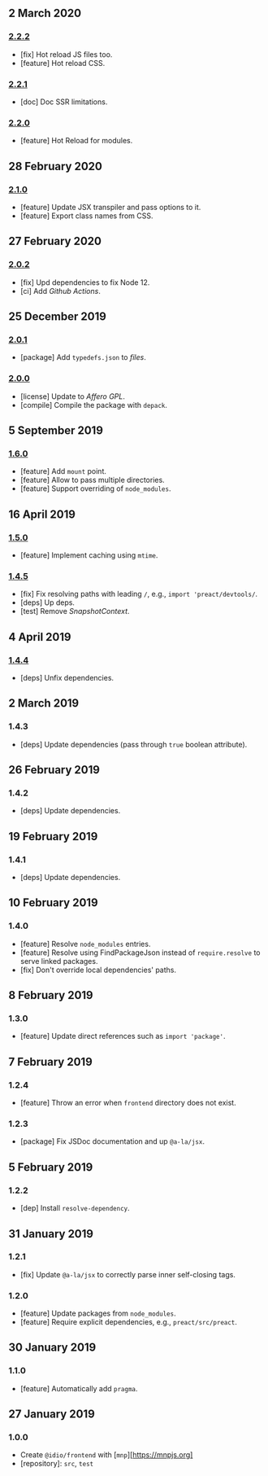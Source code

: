 ## 2 March 2020

### [2.2.2](https://github.com/idiocc/frontend/compare/v2.2.1...v2.2.2)

- [fix] Hot reload JS files too.
- [feature] Hot reload CSS.

### [2.2.1](https://github.com/idiocc/frontend/compare/v2.2.0...v2.2.1)

- [doc] Doc SSR limitations.

### [2.2.0](https://github.com/idiocc/frontend/compare/v2.2.0...v2.2.0)

- [feature] Hot Reload for modules.

## 28 February 2020

### [2.1.0](https://github.com/idiocc/frontend/compare/v2.0.2...v2.1.0)

- [feature] Update JSX transpiler and pass options to it.
- [feature] Export class names from CSS.

## 27 February 2020

### [2.0.2](https://github.com/idiocc/frontend/compare/v2.0.1...v2.0.2)

- [fix] Upd dependencies to fix Node 12.
- [ci] Add _Github Actions_.

## 25 December 2019

### [2.0.1](https://github.com/idiocc/frontend/compare/v2.0.0...v2.0.1)

- [package] Add `typedefs.json` to _files_.

### [2.0.0](https://github.com/idiocc/frontend/compare/v1.6.0...v2.0.0)

- [license] Update to _Affero GPL_.
- [compile] Compile the package with `depack`.

## 5 September 2019

### [1.6.0](https://github.com/idiocc/frontend/compare/v1.5.0...v1.6.0)

- [feature] Add `mount` point.
- [feature] Allow to pass multiple directories.
- [feature] Support overriding of `node_modules`.

## 16 April 2019

### [1.5.0](https://github.com/idiocc/frontend/compare/v1.4.5...v1.5.0)

- [feature] Implement caching using `mtime`.

### [1.4.5](https://github.com/idiocc/frontend/compare/v1.4.4...v1.4.5)

- [fix] Fix resolving paths with leading `/`, e.g., `import 'preact/devtools/`.
- [deps] Up deps.
- [test] Remove _SnapshotContext_.

## 4 April 2019

### [1.4.4](https://github.com/idiocc/frontend/compare/v1.4.3...v1.4.4)

- [deps] Unfix dependencies.

## 2 March 2019

### 1.4.3

- [deps] Update dependencies (pass through `true` boolean attribute).

## 26 February 2019

### 1.4.2

- [deps] Update dependencies.

## 19 February 2019

### 1.4.1

- [deps] Update dependencies.

## 10 February 2019

### 1.4.0

- [feature] Resolve `node_modules` entries.
- [feature] Resolve using FindPackageJson instead of `require.resolve` to serve linked packages.
- [fix] Don't override local dependencies' paths.

## 8 February 2019

### 1.3.0

- [feature] Update direct references such as `import 'package'`.

## 7 February 2019

### 1.2.4

- [feature] Throw an error when `frontend` directory does not exist.

### 1.2.3

- [package] Fix JSDoc documentation and up `@a-la/jsx`.

## 5 February 2019

### 1.2.2

- [dep] Install `resolve-dependency`.

## 31 January 2019

### 1.2.1

- [fix] Update `@a-la/jsx` to correctly parse inner self-closing tags.

### 1.2.0

- [feature] Update packages from `node_modules`.
- [feature] Require explicit dependencies, e.g., `preact/src/preact`.

## 30 January 2019

### 1.1.0

- [feature] Automatically add `pragma`.

## 27 January 2019

### 1.0.0

- Create `@idio/frontend` with [`mnp`][https://mnpjs.org]
- [repository]: `src`, `test`
